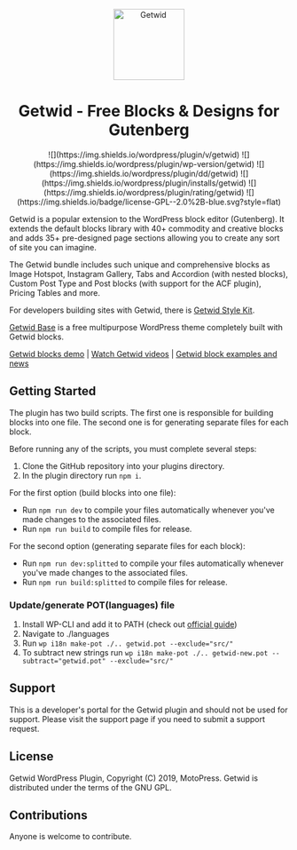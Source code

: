<p align="center">
  <a href="https://wordpress.org/plugins/getwid/">
    <img src="https://ps.w.org/getwid/assets/icon.svg" alt="Getwid" width="128" height="128">
  </a>
</p>

<h1 align="center">Getwid - Free Blocks & Designs for Gutenberg</h1>

<p align="center">
![](https://img.shields.io/wordpress/plugin/v/getwid)
![](https://img.shields.io/wordpress/plugin/wp-version/getwid)
![](https://img.shields.io/wordpress/plugin/dd/getwid)
![](https://img.shields.io/wordpress/plugin/installs/getwid)
![](https://img.shields.io/wordpress/plugin/rating/getwid)
![](https://img.shields.io/badge/license-GPL--2.0%2B-blue.svg?style=flat)
</p>

Getwid is a popular extension to the WordPress block editor (Gutenberg). It extends the default blocks library with 40+ commodity and creative blocks and adds 35+ pre-designed page sections allowing you to create any sort of site you can imagine.

The Getwid bundle includes such unique and comprehensive blocks as Image Hotspot, Instagram Gallery, Tabs and Accordion (with nested blocks), Custom Post Type and Post blocks (with support for the ACF plugin), Pricing Tables and more.

For developers building sites with Getwid, there is [Getwid Style Kit](https://github.com/motopress/getwid-style-kit).

[Getwid Base](https://github.com/motopress/getwid-base) is a free multipurpose WordPress theme completely built with Getwid blocks.

[Getwid blocks demo](https://getwid.getmotopress.com/) | [Watch Getwid videos](https://www.youtube.com/playlist?list=PLbDImkyrISyLX7CwC1bHWTwJLwlBBmrhp) | [Getwid block examples and news](https://motopress.com/blog/category/getwid-gutenberg-blocks/)

## Getting Started
The plugin has two build scripts. The first one is responsible for building blocks into one file. The second one is for generating separate files for each block.

Before running any of the scripts, you must complete several steps:
1. Clone the GitHub repository into your plugins directory.
1. In the plugin directory run `npm i`.

For the first option (build blocks into one file):
* Run `npm run dev` to compile your files automatically whenever you've made changes to the associated files.
* Run `npm run build` to compile files for release.

For the second option (generating separate files for each block):
* Run `npm run dev:splitted` to compile your files automatically whenever you've made changes to the associated files.
* Run `npm run build:splitted` to compile files for release.

### Update/generate POT(languages) file
1. Install WP-CLI and add it to PATH (check out [official guide](https://wp-cli.org/#installing))
1. Navigate to ./languages
1. Run `wp i18n make-pot ./.. getwid.pot --exclude="src/"`
1. To subtract new strings run `wp i18n make-pot ./.. getwid-new.pot --subtract="getwid.pot" --exclude="src/"`

## Support
This is a developer's portal for the Getwid plugin and should not be used for support. Please visit the support page if you need to submit a support request.

## License
Getwid WordPress Plugin, Copyright (C) 2019, MotoPress.
Getwid is distributed under the terms of the GNU GPL.

## Contributions
Anyone is welcome to contribute.
